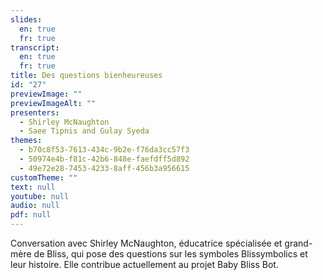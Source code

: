 ```yaml
---
slides:
  en: true
  fr: true
transcript:
  en: true
  fr: true
title: Des questions bienheureuses
id: "27"
previewImage: ""
previewImageAlt: ""
presenters:
  - Shirley McNaughton
  - Saee Tipnis and Gulay Syeda
themes:
  - b70c8f53-7613-434c-9b2e-f76da3cc57f3
  - 50974e4b-f81c-42b6-848e-faefdff5d892
  - 49e72e28-7453-4233-8aff-456b3a956615
customTheme: ""
text: null
youtube: null
audio: null
pdf: null
---
```

Conversation avec Shirley McNaughton, éducatrice spécialisée et grand-mère de Bliss, qui pose des questions sur les symboles Blissymbolics et leur histoire. Elle contribue actuellement au projet Baby Bliss Bot.
